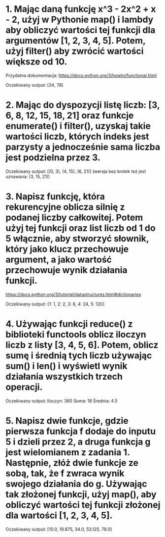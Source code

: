 # 1. Mając daną funkcję x^3 - 2x^2 + x - 2, użyj w Pythonie map() i lambdy aby obliczyć wartości tej funkcji dla argumentów [1, 2, 3, 4, 5]. Potem, użyj filter() aby zwrócić wartości większe od 10.

Przydatna dokumentacja: https://docs.python.org/3/howto/functional.html

Oczekiwany output: [34, 78]


# 2. Mając do dyspozycji listę liczb: [3, 6, 8, 12, 15, 18, 21] oraz funkcje enumerate() i filter(), uzyskaj takie wartości liczb, których indeks jest parzysty a jednocześnie sama liczba jest podzielna przez 3.

Oczekiwany output: [(0, 3), (4, 15), (6, 21)] (wersja bez krotek też jest uznawana: (3, 15, 21))


# 3. Napisz funkcję, która rekurencyjne oblicza silnię z podanej liczby całkowitej. Potem użyj tej funkcji oraz list liczb od 1 do 5 włącznie, aby stworzyć słownik, który jako klucz przechowuje argument, a jako wartość przechowuje wynik działania funkcji.

https://docs.python.org/3/tutorial/datastructures.html#dictionaries

Oczekiwany output: {1: 1, 2: 2, 3: 6, 4: 24, 5: 120}


# 4. Używając funkcji reduce() z biblioteki functools oblicz iloczyn liczb z listy [3, 4, 5, 6]. Potem, oblicz sumę i średnią tych liczb używając sum() i len() i wyświetl wynik działania wszystkich trzech operacji.

Oczekiwany output:
Iloczyn: 360
Suma: 18
Średnia: 4.5


# 5. Napisz dwie funkcje, gdzie pierwsza funkcja f dodaje do inputu 5 i dzieli przez 2, a druga funkcja g jest wielomianem z zadania 1. Następnie, złóż dwie funkcje ze sobą, tak, że f zwraca wynik swojego działania do g. Używając tak złożonej funkcji, użyj map(), aby obliczyć wartości tej funkcji złożonej dla wartości [1, 2, 3, 4, 5].

Oczekiwany output: [10.0,  19.875,  34.0,  53.125,  78.0]
